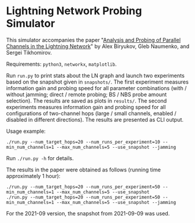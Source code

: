 # Lightning Network Probing Simulator

This simulator accompanies the paper "[Analysis and Probing of Parallel Channels in the Lightning Network](https://eprint.iacr.org/2021/384)" by Alex Biryukov, Gleb Naumenko, and Sergei Tikhomirov.

Requirements: `python3`, `networkx`, `matplotlib`.

Run `run.py` to print stats about the LN graph and launch two experiments based on the snapshot given in `snapshots/`. The first experiment measures information gain and probing speed for all parameter combinations (with / without jamming; direct / remote probing; BS / NBS probe amount selection). The results are saved as plots in `results/`. The second experiments measures information gain and probing speed for all configurations of two-channel hops (large / small channels, enabled / disabled in different directions). The results are presented as CLI output.

Usage example:

```
./run.py --num_target_hops=20 --num_runs_per_experiment=10 --min_num_channels=1 --max_num_channels=5 --use_snapshot --jamming
```

Run `./run.py -h` for details.

The results in the paper were obtained as follows (running time approximately 1 hour):

```
./run.py --num_target_hops=20 --num_runs_per_experiment=50 --min_num_channels=1 --max_num_channels=5 --use_snapshot
./run.py --num_target_hops=20 --num_runs_per_experiment=50 --min_num_channels=1 --max_num_channels=5 --use_snapshot --jamming
```

For the 2021-09 version, the snapshot from 2021-09-09 was used.

